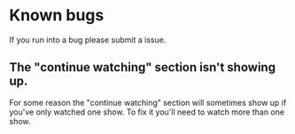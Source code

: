 # Known bugs

If you run into a bug please submit a issue.


## The "continue watching" section isn't showing up.
For some reason the "continue watching" section will sometimes show up if you've only watched one show.
To fix it you'll need to watch more than one show.
